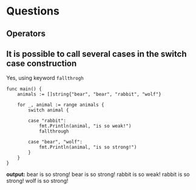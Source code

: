 # Questions 


## Operators

## It is possible to call several cases in the switch case construction
Yes, using keyword `fallthrogh`

```
func main() {
	animals := []string{"bear", "bear", "rabbit", "wolf"}

	for _, animal := range animals {
		switch animal {
      
		case "rabbit":
			fmt.Println(animal, "is so weak!")
			fallthrough
      
		case "bear", "wolf":
			fmt.Println(animal, "is so strong!")
		}
	}
}
```
**output:**
bear is so strong!
bear is so strong!
rabbit is so weak!
rabbit is so strong!
wolf is so strong!

